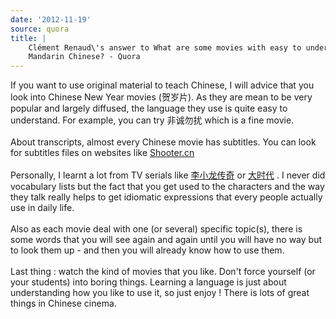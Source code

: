 ```yaml
---
date: '2012-11-19'
source: quora
title: |
    Clément Renaud\'s answer to What are some movies with easy to understand
    Mandarin Chinese? - Quora
---
```


If you want to use original material to teach Chinese, I will advice
that you look into Chinese New Year movies (贺岁片). As they are mean to
be very popular and largely diffused, the language they use is quite
easy to understand. For example, you can try 非诚勿扰 which is a fine
movie.\
\
About transcripts, almost every Chinese movie has subtitles. You can
look for subtitles files on websites like
[Shooter.cn](http://shooter.cn/)\
\
Personally, I learnt a lot from TV serials like
[李小龙传奇](http://www.youku.com/playlist_show/id_958534.html) or
[大时代](http://www.soku.com/search_video/q_%E5%A4%A7%E6%97%B6%E4%BB%A3)
. I never did vocabulary lists but the fact that you get used to the
characters and the way they talk really helps to get idiomatic
expressions that every people actually use in daily life.\
\
Also as each movie deal with one (or several) specific topic(s), there
is some words that you will see again and again until you will have no
way but to look them up - and then you will already know how to use
them.\
\
Last thing : watch the kind of movies that you like. Don\'t force
yourself (or your students) into boring things. Learning a language is
just about understanding how you like to use it, so just enjoy ! There
is lots of great things in Chinese cinema.
